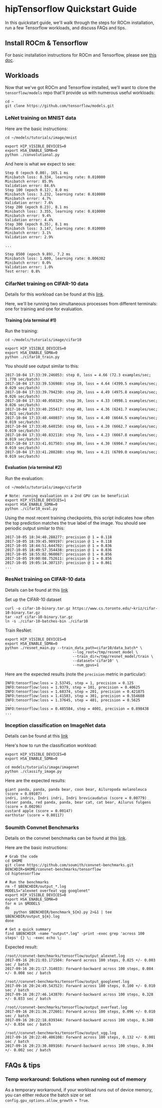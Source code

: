 # hipTensorflow Quickstart Guide

In this quickstart guide, we'll walk through the steps for ROCm installation, run a few Tensorflow workloads, and discuss FAQs and tips.  

## Install ROCm & Tensorflow

For basic installation instructions for ROCm and Tensorflow, please see [this doc](tensorflow-install-basic.md).

## Workloads

Now that we've got ROCm and Tensorflow installed, we'll want to clone the `tensorflow/models` repo that'll provide us with numerous useful workloads:
```
cd ~
git clone https://github.com/tensorflow/models.git
```

### LeNet training on MNIST data

Here are the basic instructions:  
```
cd ~/models/tutorials/image/mnist

export HIP_VISIBLE_DEVICES=0
export HSA_ENABLE_SDMA=0
python ./convolutional.py 
```

And here is what we expect to see:  
```
Step 0 (epoch 0.00), 165.1 ms
Minibatch loss: 8.334, learning rate: 0.010000
Minibatch error: 85.9%
Validation error: 84.6%
Step 100 (epoch 0.12), 8.0 ms
Minibatch loss: 3.232, learning rate: 0.010000
Minibatch error: 4.7%
Validation error: 7.6%
Step 200 (epoch 0.23), 8.1 ms
Minibatch loss: 3.355, learning rate: 0.010000
Minibatch error: 9.4%
Validation error: 4.4%
Step 300 (epoch 0.35), 8.1 ms
Minibatch loss: 3.147, learning rate: 0.010000
Minibatch error: 3.1%
Validation error: 2.9%

...

Step 8500 (epoch 9.89), 7.2 ms
Minibatch loss: 1.609, learning rate: 0.006302
Minibatch error: 0.0%
Validation error: 1.0%
Test error: 0.8%
```

### CifarNet training on CIFAR-10 data

Details for this workload can be found at this [link](https://www.tensorflow.org/tutorials/deep_cnn).

Here, we'll be running two simultaneous processes from different terminals:  one for training and one for evaluation.

#### Training (via terminal #1)

Run the training:  
```
cd ~/models/tutorials/image/cifar10

export HIP_VISIBLE_DEVICES=0
export HSA_ENABLE_SDMA=0
python ./cifar10_train.py
```

You should see output similar to this:
```
2017-10-04 17:33:39.246053: step 0, loss = 4.66 (72.3 examples/sec; 1.770 sec/batch)
2017-10-04 17:33:39.536988: step 10, loss = 4.64 (4399.5 examples/sec; 0.029 sec/batch)
2017-10-04 17:33:39.794230: step 20, loss = 4.49 (4975.8 examples/sec; 0.026 sec/batch)
2017-10-04 17:33:40.050329: step 30, loss = 4.33 (4998.1 examples/sec; 0.026 sec/batch)
2017-10-04 17:33:40.255417: step 40, loss = 4.36 (6241.7 examples/sec; 0.021 sec/batch)
2017-10-04 17:33:40.448037: step 50, loss = 4.40 (6644.5 examples/sec; 0.019 sec/batch)
2017-10-04 17:33:40.640150: step 60, loss = 4.20 (6662.7 examples/sec; 0.019 sec/batch)
2017-10-04 17:33:40.832118: step 70, loss = 4.23 (6667.8 examples/sec; 0.019 sec/batch)
2017-10-04 17:33:41.017503: step 80, loss = 4.30 (6904.7 examples/sec; 0.019 sec/batch)
2017-10-04 17:33:41.208288: step 90, loss = 4.21 (6709.0 examples/sec; 0.019 sec/batch)
```

#### Evaluation (via terminal #2)

Run the evaluation:  
```
cd ~/models/tutorials/image/cifar10

# Note: running evaluation on a 2nd GPU can be beneficial
export HIP_VISIBLE_DEVICES=1
export HSA_ENABLE_SDMA=0
python ./cifar10_eval.py
```

Using the most recent training checkpoints, this script indicates how often the top prediction matches the true label of the image.  You should see periodic output similar to this:
```
2017-10-05 18:34:40.288277: precision @ 1 = 0.118
2017-10-05 18:39:45.989197: precision @ 1 = 0.118
2017-10-05 18:44:51.644702: precision @ 1 = 0.836
2017-10-05 18:49:57.354438: precision @ 1 = 0.836
2017-10-05 18:55:02.960087: precision @ 1 = 0.856
2017-10-05 19:00:08.752611: precision @ 1 = 0.856
2017-10-05 19:05:14.307137: precision @ 1 = 0.861
...
```

### ResNet training on CIFAR-10 data

Details can be found at this [link](https://github.com/tensorflow/models/tree/master/research/resnet)

Set up the CIFAR-10 dataset
```
curl -o cifar-10-binary.tar.gz https://www.cs.toronto.edu/~kriz/cifar-10-binary.tar.gz
tar -xzf cifar-10-binary.tar.gz
ln -s ./cifar-10-batches-bin ./cifar10
```

Train ResNet:
```
export HIP_VISIBLE_DEVICES=0
export HSA_ENABLE_SDMA=0
python ./resnet_main.py --train_data_path=cifar10/data_batch* \
                               --log_root=/tmp/resnet_model \
                               --train_dir=/tmp/resnet_model/train \
                               --dataset='cifar10' \
                               --num_gpus=1
```

Here are the expected results (note the `precision` metric in particular):
```
INFO:tensorflow:loss = 2.53745, step = 1, precision = 0.125
INFO:tensorflow:loss = 1.9379, step = 101, precision = 0.40625
INFO:tensorflow:loss = 1.68374, step = 201, precision = 0.421875
INFO:tensorflow:loss = 1.41583, step = 301, precision = 0.554688
INFO:tensorflow:loss = 1.37645, step = 401, precision = 0.5625
...
INFO:tensorflow:loss = 0.485584, step = 4001, precision = 0.898438
...
```

### Inception classification on ImageNet data
Details can be found at this [link]( https://github.com/ROCmSoftwarePlatform/hiptensorflow/blob/hip-amd-nccl/tensorflow/g3doc/tutorials/image_recognition/index.md)

Here's how to run the classification workload:  
```
export HIP_VISIBLE_DEVICES=0
export HSA_ENABLE_SDMA=0

cd models/tutorials/image/imagenet
python ./classify_image.py
```
Here are the expected results:
```
giant panda, panda, panda bear, coon bear, Ailuropoda melanoleuca (score = 0.89107)
indri, indris, Indri indri, Indri brevicaudatus (score = 0.00779)
lesser panda, red panda, panda, bear cat, cat bear, Ailurus fulgens (score = 0.00296)
custard apple (score = 0.00147)
earthstar (score = 0.00117)
```

### Soumith Convnet Benchmarks
Details on the convnet benchmarks can be found at this [link](https://github.com/soumith/convnet-benchmarks).

Here are the basic instructions:  
```
# Grab the code
cd $HOME 
git clone https://github.com/soumith/convnet-benchmarks.git
BENCHDIR=$HOME/convnet-benchmarks/tensorflow
cd hiptensorflow

# Run the benchmarks
rm -f $BENCHDIR/output_*.log
MODELS="alexnet overfeat vgg googlenet"
export HIP_VISIBLE_DEVICES=0
export HSA_ENABLE_SDMA=0
for m in $MODELS
do
    python $BENCHDIR/benchmark_${m}.py 2>&1 | tee $BENCHDIR/output_${m}.log
done

# Get a quick summary
find $BENCHDIR -name "output*.log" -print -exec grep 'across 100 steps' {} \; -exec echo \;
```

Expected result:  
```
/root//convnet-benchmarks/tensorflow/output_alexnet.log
2017-09-16 20:21:03.171504: Forward across 100 steps, 0.025 +/- 0.003 sec / batch
2017-09-16 20:21:17.314033: Forward-backward across 100 steps, 0.084 +/- 0.008 sec / batch

/root//convnet-benchmarks/tensorflow/output_googlenet.log
2017-09-16 20:24:49.543523: Forward across 100 steps, 0.100 +/- 0.010 sec / batch
2017-09-16 20:27:46.143870: Forward-backward across 100 steps, 0.328 +/- 0.033 sec / batch

/root//convnet-benchmarks/tensorflow/output_overfeat.log
2017-09-16 20:21:36.272601: Forward across 100 steps, 0.096 +/- 0.010 sec / batch
2017-09-16 20:22:18.039344: Forward-backward across 100 steps, 0.340 +/- 0.034 sec / batch

/root//convnet-benchmarks/tensorflow/output_vgg.log
2017-09-16 20:22:40.406108: Forward across 100 steps, 0.132 +/- 0.001 sec / batch
2017-09-16 20:23:30.809168: Forward-backward across 100 steps, 0.384 +/- 0.002 sec / batch
```

## FAQs & tips

### Temp workaround:  Solutions when running out of memory
As a temporary workaround, if your workload runs out of device memory, you can either reduce the batch size or set `config.gpu_options.allow_growth = True`.
